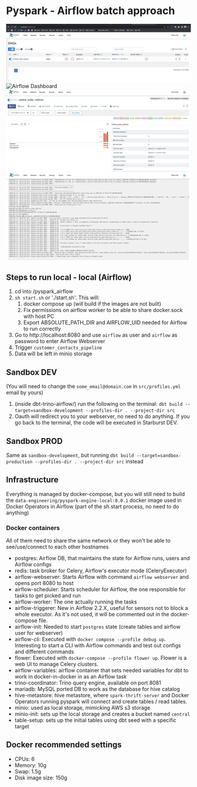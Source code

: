 # Pyspark - Airflow batch approach

![Airflow DAG](resources/screenshots/airflow_home.png)
![Airflow Dashboard](resources/screenshots/airflow_dash.png)
![Airflow DAG grid](resources/screenshots/dag_grid.png)
![dbt logs](resources/screenshots/dbt_logs.png)

## Steps to run local - local (Airflow)

1. cd into <repo>/pyspark_airflow
2. `sh start.sh` or './start.sh'. This will:
    1. docker compose up (will build if the images are not built)
    2. Fix permissions on airflow worker to be able to share docker.sock with host PC
    3. Export ABSOLUTE_PATH_DIR and AIRFLOW_UID needed for Airflow to run correctly
3. Go to http://localhost:8080 and use `airflow` as user and `airflow` as password to enter Airflow Webserver
4. Trigger `customer_contacts_pipeline`
5. Data will be left in minio storage

## Sandbox DEV

(You will need to change the `some_email@domain.com` in `src/profiles.yml` email by yours)
1. (inside dbt-trino-airflow/) run the following on the terminal: `dbt build --target=sandbox-development
--profiles-dir . --project-dir src`
2. Oauth will redirect you to your webserver, no need to do anything. If you go back to the terminal, the code will be
executed in Starburst DEV.

## Sandbox PROD

Same as `sandbox-development`, but running `dbt build --target=sandbox-production --profiles-dir .
--project-dir src` instead

## Infrastructure
Everything is managed by docker-compose, but you will still need to build the `data-engineering/pyspark-engine-local:0.0.1`
docker image used in Docker Operators in Airflow (part of the sh.start process, no need to do anything)

### Docker containers
All of them need to share the same network or they won't be able to see/use/connect to each other hostnames

- postgres: Airflow DB, that maintains the state for Airflow runs, users and Airflow configs
- redis: task broker for Celery, Airflow's executor mode (CeleryExecutor)
- airflow-webserver: Starts Airflow with command `airflow webserver` and opens port 8080 to host
- airflow-scheduler: Starts scheduler for Airflow, the one responsible for tasks to get picked and run
- airflow-worker: The one actually running the tasks
- airflow-triggerer: New in Airflow 2.2.X, useful for sensors not to block a whole executor. As it's not used, it will
be commented out in the docker-compose file.
- airflow-init: Needed to start `postgres` state (create tables and airflow user for webserver)
- airflow-cli: Executed with `docker compose --profile debug up`. Interesting to start a CLI with Airflow commands and
test out configs and different commands
- flower: Executed with `docker-compose --profile flower up`. Flower is a web UI to manage Celery clusters.
- airflow-variables: airflow container that sets needed variables for dbt to work in docker-in-docker in as an Airflow
task
- trino-coordinator: Trino query engine, available on port 8081
- mariadb: MySQL ported DB to work as the database for hive catalog
- hive-metastore: hive metastore, where `spark-thrift-server` and Docker Operators running pyspark will connect and
create tables / read tables.
- minio: used as local storage, mimicking AWS s3 storage
- minio-init: sets up the local storage and creates a bucket named `central`
- table-setup: sets up the initial tables using dbt seed with a specific target

## Docker recommended settings
- CPUs: 6
- Memory: 10g
- Swap: 1.5g
- Disk image size: 150g
